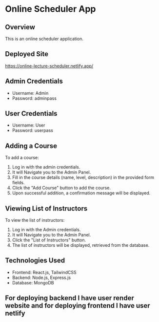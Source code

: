 # Online Scheduler App

## Overview
This is an online scheduler application.

## Deployed Site
https://online-lecture-scheduler.netlify.app/

## Admin Credentials
- Username: Admin
- Password: adminpass

## User Credentials
- Username: User
- Password: userpass

## Adding a Course
To add a course:
1. Log in with the admin credentials.
2. It will Navigate you to the Admin Panel.
3. Fill in the course details (name, level, description) in the provided form fields.
4. Click the "Add Course" button to add the course.
5. Upon successful addition, a confirmation message will be displayed.

## Viewing List of Instructors
To view the list of instructors:
1. Log in with the Admin credentials.
2. It will Navigate you to the Admin Panel.
3. Click the "List of Instructors" button.
4. The list of instructors will be displayed, retrieved from the database.

## Technologies Used
- Frontend: React.js, TailwindCSS
- Backend: Node.js, Express.js
- Database: MongoDB

## For deploying backend I have user render website and for deploying frontend I have user netlify
